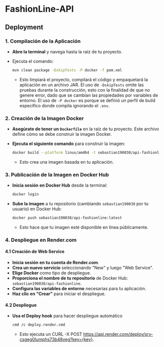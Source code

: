 # FashionLine-API

## Deployment

### 1. Compilación de la Aplicación

- **Abre la terminal** y navega hasta la raíz de tu proyecto.
- Ejecuta el comando:

  ```bash
  mvn clean package -DskipTests -P docker -f pom.xml
  ```

    - Esto limpiará el proyecto, compilará el código y empaquetará la aplicación en un archivo JAR. El uso de `-DskipTests` omite las pruebas durante la construcción, esto con la finalidad de que no genere error, dado que se cambian las propiedades por variables de entorno. El uso de `-P docker` es porque se definió un perfil de build específico donde compila ignorando el `.env`.

### 2. Creación de la Imagen Docker

- **Asegúrate de tener un `Dockerfile`** en la raíz de tu proyecto. Este archivo define cómo se debe construir la imagen Docker.
- **Ejecuta el siguiente comando** para construir la imagen:

  ```bash
  docker build --platform linux/amd64 -t sebastian190030/api-fashionline:latest .
  ```

    - Esto crea una imagen basada en tu aplicación.

### 3. Publicación de la Imagen en Docker Hub

- **Inicia sesión en Docker Hub** desde la terminal:

  ```bash
  docker login
  ```

- **Sube la imagen** a tu repositorio (cambiando `sebastian190030` por tu usuario) en Docker Hub:

  ```bash
  docker push sebastian190030/api-fashionline:latest
  ```

    - Esto hace que tu imagen esté disponible en línea públicamente.

### 4. Despliegue en Render.com

#### 4.1 Creación de Web Service

- **Inicia sesión en tu cuenta de Render.com**.
- **Crea un nuevo servicio** seleccionando "New" y luego "Web Service".
- **Elige Docker** como tipo de despliegue.
- **Proporciona el nombre de tu repositorio** de Docker Hub: `sebastian190030/api-fashionline`.
- **Configura las variables de entorno** necesarias para tu aplicación.
- **Haz clic en "Crear"** para iniciar el despliegue.

#### 4.2 Despliegue

- **Usa el Deploy hook** para hacer despliegue automático

  ```bash
  cmd /c deploy.render.cmd
  ```

    - Esto ejecuta un CURL -X POST https://api.render.com/deploy/srv-csgeg0lumphs73b48veg?key={key}.


